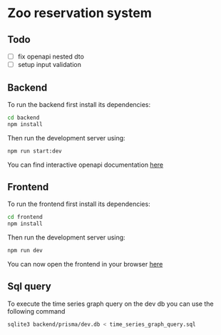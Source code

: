 # Zoo reservation system

## Todo

- [ ] fix openapi nested dto
- [ ] setup input validation

## Backend

To run the backend first install its dependencies:

```sh
cd backend
npm install
```

Then run the development server using:

```sh
npm run start:dev
```

You can find interactive openapi documentation [here](http://localhost:3000/api)

## Frontend

To run the frontend first install its dependencies:

```sh
cd frontend
npm install
```

Then run the development server using:

```sh
npm run dev
```

You can now open the frontend in your browser [here](http://localhost:5173/)

## Sql query

To execute the time series graph query on the dev db you can use the following command

```sh
sqlite3 backend/prisma/dev.db < time_series_graph_query.sql
```
